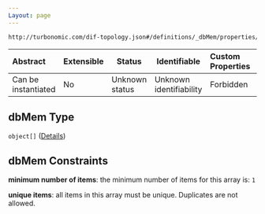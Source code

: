 ```yaml
---
Layout: page
---
```

```txt
http://turbonomic.com/dif-topology.json#/definitions/_dbMem/properties/dbMem
```




| Abstract            | Extensible | Status         | Identifiable            | Custom Properties | Additional Properties | Access Restrictions | Defined In                                                                                   |
| :------------------ | ---------- | -------------- | ----------------------- | :---------------- | --------------------- | ------------------- | -------------------------------------------------------------------------------------------- |
| Can be instantiated | No         | Unknown status | Unknown identifiability | Forbidden         | Allowed               | none                | [dif-total-schema.schema.json\*](../out/dif-total-schema.schema.json "open original schema") |

## dbMem Type

`object[]` ([Details](dif-total-schema-definitions-metricvalue.md))

## dbMem Constraints

**minimum number of items**: the minimum number of items for this array is: `1`

**unique items**: all items in this array must be unique. Duplicates are not allowed.
